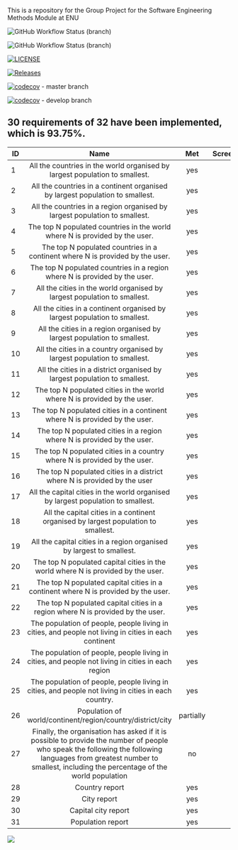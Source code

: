 This is a repository for the Group Project for the Software Engineering Methods Module at ENU 

![GitHub Workflow Status (branch)](https://img.shields.io/github/actions/workflow/status/vladkoisnych/sem_group_project_25/main.yml?branch=master)

![GitHub Workflow Status (branch)](https://img.shields.io/github/actions/workflow/status/vladkoisnych/sem_group_project_25/main.yml?branch=develop)

[![LICENSE](https://img.shields.io/github/license/vladkoisnych/sem_group_project_25.svg?style=flat-square)](https://github.com/vladkoisnych/sem_group_project_25/blob/master/LICENSE)

[![Releases](https://img.shields.io/github/release/vladkoisnych/sem_group_project_25/all.svg?style=flat-square)](https://github.com/vladkoisnych/sem_group_project_25/releases)

[![codecov](https://codecov.io/gh/vladkoisnych/sem_group_project_25/branch/master/graph/badge.svg?token=Y0034W9TKB)](https://codecov.io/gh/vladkoisnych/sem_group_project_25) - master branch

[![codecov](https://codecov.io/gh/vladkoisnych/sem_group_project_25/branch/develop/graph/badge.svg?token=Y0034W9TKB)](https://codecov.io/gh/vladkoisnych/sem_group_project_25) - develop branch

## 30 requirements of 32 have been implemented, which is 93.75%.

| ID |                                                                                                           Name                                                                                                           |    Met    | Screenshot   |
|----|:------------------------------------------------------------------------------------------------------------------------------------------------------------------------------------------------------------------------:|:---------:|-------------:|
| 1  |                                                                       All the countries in the world organised by largest population to smallest.                                                                        |    yes    |              |
| 2  |                                                                      All the countries in a continent organised by largest population to smallest.                                                                       |    yes    |              |
| 3  |                                                                        All the countries in a region organised by largest population to smallest.                                                                        |    yes    |              |
| 4  |                                                                       The top N populated countries in the world where N is provided by the user.                                                                        |    yes    |              |
| 5  |                                                                      The top N populated countries in a continent where N is provided by the user.                                                                       |    yes    |              |
| 6  |                                                                        The top N populated countries in a region where N is provided by the user.                                                                        |    yes    |              |
| 7  |                                                                         All the cities in the world organised by largest population to smallest.                                                                         |    yes    |              |
| 8  |                                                                        All the cities in a continent organised by largest population to smallest.                                                                        |    yes    |              |
| 9  |                                                                         All the cities in a region organised by largest population to smallest.                                                                          |    yes    |              |
| 10 |                                                                         All the cities in a country organised by largest population to smallest.                                                                         |    yes    |              |
| 11 |                                                                        All the cities in a district organised by largest population to smallest.                                                                         |    yes    |              |
| 12 |                                                                         The top N populated cities in the world where N is provided by the user.                                                                         |    yes    |              |
| 13 |                                                                        The top N populated cities in a continent where N is provided by the user.                                                                        |    yes    |              |
| 14 |                                                                         The top N populated cities in a region where N is provided by the user.                                                                          |    yes    |              |
| 15 |                                                                         The top N populated cities in a country where N is provided by the user.                                                                         |    yes    |              |
| 16 |                                                                         The top N populated cities in a district where N is provided by the user                                                                         |    yes    |              |
| 17 |                                                                     All the capital cities in the world organised by largest population to smallest.                                                                     |    yes    |              |
| 18 |                                                                    All the capital cities in a continent organised by largest population to smallest.                                                                    |    yes    |              |
| 19 |                                                                           All the capital cities in a region organised by largest to smallest.                                                                           |    yes    |              |
| 20 |                                                                     The top N populated capital cities in the world where N is provided by the user.                                                                     |    yes    |              |
| 21 |                                                                    The top N populated capital cities in a continent where N is provided by the user.                                                                    |    yes    |              |
| 22 |                                                                     The top N populated capital cities in a region where N is provided by the user.                                                                      |    yes    |              |
| 23 |                                                           The population of people, people living in cities, and people not living in cities in each continent                                                           |    yes    |              |
| 24 |                                                            The population of people, people living in cities, and people not living in cities in each region                                                             |    yes    |              |
| 25 |                                                           The population of people, people living in cities, and people not living in cities in each country.                                                            |    yes    |              |
| 26 |                                                                                Population of world/continent/region/country/district/city                                                                                | partially |              |
| 27 | Finally, the organisation has asked if it is possible to provide the number of people who speak the following the following languages from greatest number to smallest, including the percentage of the world population |    no     |              |
| 28 |                                                                                                      Country report                                                                                                      |    yes    |              |
| 29 |                                                                                                       City report                                                                                                        |    yes    |              |
| 30 |                                                                                                   Capital city report                                                                                                    |    yes    |              |
| 31 |                                                                                                    Population report                                                                                                     |    yes    |              |



![](https://github.com/vladkoisnych/sem_group_project_25/blob/feature/final-delivery/screenshots/testimage.jpg?raw=true)
